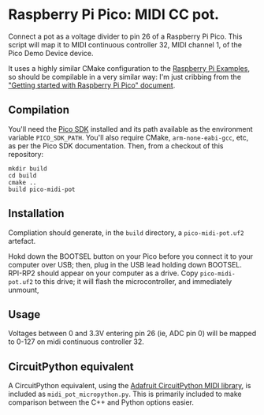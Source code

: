 # Raspberry Pi Pico: MIDI CC pot.

Connect a pot as a voltage divider to pin 26 of a Raspberry Pi Pico. This script will map it to MIDI continuous controller 32, MIDI channel 1, of the Pico Demo Device device.

It uses a highly similar CMake configuration to the [Raspberry Pi Examples][examples], so should be compilable in a very similar way: I'm just cribbing from the ["Getting started with Raspberry Pi Pico" document][picostart].


## Compilation

You'll need the [Pico SDK][picosdk] installed and its path available as the environment variable `PICO_SDK_PATH`. You'll also require CMake, `arm-none-eabi-gcc`, etc, as per the Pico SDK documentation. Then, from a checkout of this repository:

```
mkdir build
cd build
cmake ..
build pico-midi-pot
```

## Installation

Compliation should generate, in the `build` directory, a `pico-midi-pot.uf2` artefact.

Hokd down the BOOTSEL button on your Pico before you connect it to your computer over USB; then, plug in the USB lead holding down BOOTSEL. RPI-RP2 should appear on your computer as a drive. Copy `pico-midi-pot.uf2` to this drive; it will flash the microcontroller, and immediately unmount,

## Usage

Voltages between 0 and 3.3V entering pin 26 (ie, ADC pin 0) will be mapped to 0-127 on midi continuous controller 32.

## CircuitPython equivalent

A CircuitPython equivalent, using the [Adafruit CircuitPython MIDI library][cpmidi], is included as `midi_pot_micropython.py`. This is primarily included to make comparison between the C++ and Python options easier.


[picosdk]: https://github.com/raspberrypi/pico-sdk
[examples]: https://github.com/raspberrypi/pico-examples/
[picostart]: https://datasheets.raspberrypi.org/pico/getting-started-with-pico.pdf
[circuitpython]: https://circuitpython.org
[cpmidi]: https://github.com/adafruit/Adafruit_CircuitPython_MIDI
